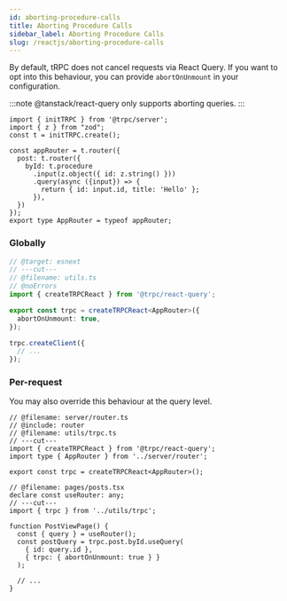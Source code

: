 ```yaml
---
id: aborting-procedure-calls
title: Aborting Procedure Calls
sidebar_label: Aborting Procedure Calls
slug: /reactjs/aborting-procedure-calls
---
```


By default, tRPC does not cancel requests via React Query. If you want to opt into this behaviour, you can provide `abortOnUnmount` in your configuration.

:::note
@tanstack/react-query only supports aborting queries.
:::

```twoslash include router
import { initTRPC } from '@trpc/server';
import { z } from "zod";
const t = initTRPC.create();

const appRouter = t.router({
  post: t.router({
    byId: t.procedure
      .input(z.object({ id: z.string() }))
      .query(async ({input}) => {
        return { id: input.id, title: 'Hello' };
      }),
  })
});
export type AppRouter = typeof appRouter;
```

### Globally

```ts twoslash title="client.ts"
// @target: esnext
// ---cut---
// @filename: utils.ts
// @noErrors
import { createTRPCReact } from '@trpc/react-query';

export const trpc = createTRPCReact<AppRouter>({
  abortOnUnmount: true,
});

trpc.createClient({
  // ...
});
```

### Per-request

You may also override this behaviour at the query level.

```tsx twoslash title="pages/post/[id].tsx"
// @filename: server/router.ts
// @include: router
// @filename: utils/trpc.ts
// ---cut---
import { createTRPCReact } from '@trpc/react-query';
import type { AppRouter } from '../server/router';

export const trpc = createTRPCReact<AppRouter>();

// @filename: pages/posts.tsx
declare const useRouter: any;
// ---cut---
import { trpc } from '../utils/trpc';

function PostViewPage() {
  const { query } = useRouter();
  const postQuery = trpc.post.byId.useQuery(
    { id: query.id },
    { trpc: { abortOnUnmount: true } }
  );

  // ...
}
```
